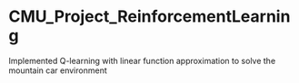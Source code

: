 # CMU_Project_ReinforcementLearning
Implemented Q-learning with linear function approximation to solve the mountain car environment
